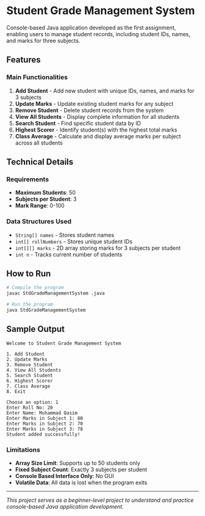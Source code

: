 # Student Grade Management System

Console-based Java application developed as the first assignment, enabling users to manage student records, including student IDs, names, and marks for three subjects.

## Features

### Main Functionalities
1. **Add Student** - Add new student with unique IDs, names, and marks for 3 subjects
2. **Update Marks** - Update existing student marks for any subject
3. **Remove Student** - Delete student records from the system
4. **View All Students** - Display complete information for all students
5. **Search Student** - Find specific student data by ID
6. **Highest Scorer** - Identify student(s) with the highest total marks
7. **Class Average** - Calculate and display average marks per subject across all students


## Technical Details

### Requirements
- **Maximum Students**: 50
- **Subjects per Student**: 3
- **Mark Range**: 0-100

### Data Structures Used
- `String[] names` - Stores student names
- `int[] rollNumbers` - Stores unique student IDs  
- `int[][] marks` - 2D array storing marks for 3 subjects per student
- `int n` - Tracks current number of students

## How to Run
```bash
# Compile the program
javac StdGradeManagementSystem .java

# Run the program
java StdGradeManagementSystem 
```

## Sample Output
```
Welcome to Student Grade Management System

1. Add Student
2. Update Marks
3. Remove Student
4. View All Students
5. Search Student
6. Highest Scorer
7. Class Average
8. Exit

Choose an option: 1
Enter Roll No: 20
Enter Name: Muhammad Qasim
Enter Marks in Subject 1: 80
Enter Marks in Subject 2: 70
Enter Marks in Subject 3: 78
Student added successfully!
```

### Limitations
- **Array Size Limit**: Supports up to 50 students only 
- **Fixed Subject Count**: Exactly 3 subjects per student
- **Console Based Interface Only**: No GUI
- **Volatile Data**: All data is lost when the program exits

---
*This project serves as a beginner-level project to understand and practice console-based Java application development.*
